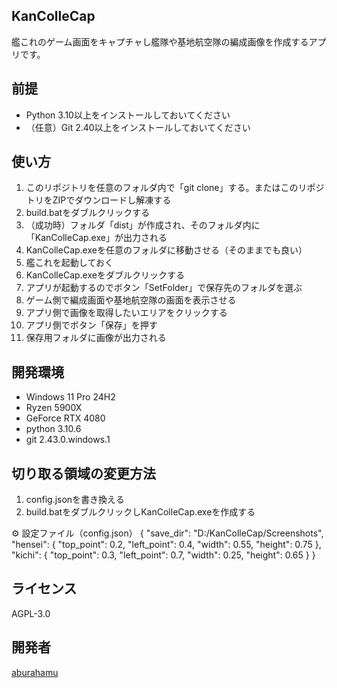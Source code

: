 ## KanColleCap
艦これのゲーム画面をキャプチャし艦隊や基地航空隊の編成画像を作成するアプリです。

## 前提
- Python 3.10以上をインストールしておいてください
- （任意）Git 2.40以上をインストールしておいてください 

## 使い方
1. このリポジトリを任意のフォルダ内で「git clone」する。またはこのリポジトリをZIPでダウンロードし解凍する
2. build.batをダブルクリックする
3. （成功時）フォルダ「dist」が作成され、そのフォルダ内に「KanColleCap.exe」が出力される
4. KanColleCap.exeを任意のフォルダに移動させる（そのままでも良い）
5. 艦これを起動しておく
6. KanColleCap.exeをダブルクリックする
7. アプリが起動するのでボタン「SetFolder」で保存先のフォルダを選ぶ
8. ゲーム側で編成画面や基地航空隊の画面を表示させる
9. アプリ側で画像を取得したいエリアをクリックする
10. アプリ側でボタン「保存」を押す
11. 保存用フォルダに画像が出力される

## 開発環境
- Windows 11 Pro 24H2
- Ryzen 5900X
- GeForce RTX 4080
- python 3.10.6
- git 2.43.0.windows.1

## 切り取る領域の変更方法
1. config.jsonを書き換える
2. build.batをダブルクリックしKanColleCap.exeを作成する

⚙️ 設定ファイル（config.json）
{
  "save_dir": "D:/KanColleCap/Screenshots",
  "hensei": {
    "top_point": 0.2,
    "left_point": 0.4,
    "width": 0.55,
    "height": 0.75
  },
  "kichi": {
    "top_point": 0.3,
    "left_point": 0.7,
    "width": 0.25,
    "height": 0.65
  }
}

## ライセンス
AGPL-3.0

## 開発者
[aburahamu](https://twitter.com/aburahamu_aa)